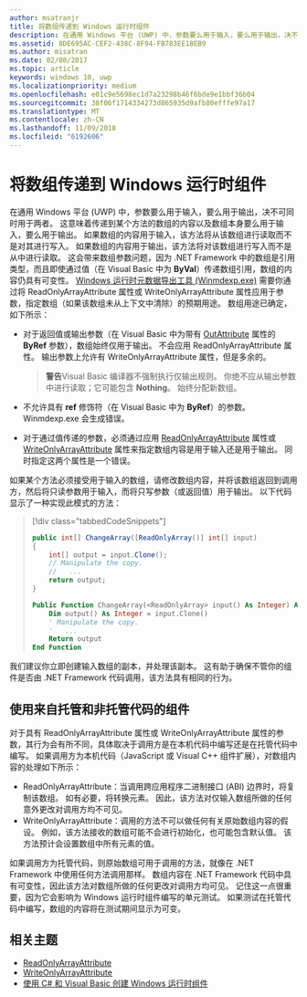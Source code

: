 ```yaml
---
author: msatranjr
title: 将数组传递到 Windows 运行时组件
description: 在通用 Windows 平台 (UWP) 中，参数要么用于输入，要么用于输出，决不可同时用于两者。 这意味着传递到某个方法的数组的内容以及数组本身要么用于输入，要么用于输出。
ms.assetid: 8DE695AC-CEF2-438C-8F94-FB783EE18EB9
ms.author: misatran
ms.date: 02/08/2017
ms.topic: article
keywords: windows 10, uwp
ms.localizationpriority: medium
ms.openlocfilehash: e01c9e5698ec1d7a23298b46f6bde9e1bbf36b04
ms.sourcegitcommit: 38f06f1714334273d865935d9afb80efffe97a17
ms.translationtype: MT
ms.contentlocale: zh-CN
ms.lasthandoff: 11/09/2018
ms.locfileid: "6192606"
---
```

# <a name="passing-arrays-to-a-windows-runtime-component"></a>将数组传递到 Windows 运行时组件




在通用 Windows 平台 (UWP) 中，参数要么用于输入，要么用于输出，决不可同时用于两者。 这意味着传递到某个方法的数组的内容以及数组本身要么用于输入，要么用于输出。 如果数组的内容用于输入，该方法将从该数组进行读取而不是对其进行写入。 如果数组的内容用于输出，该方法将对该数组进行写入而不是从中进行读取。 这会带来数组参数问题，因为 .NET Framework 中的数组是引用类型，而且即使通过值（在 Visual Basic 中为 **ByVal**）传递数组引用，数组的内容仍具有可变性。 [Windows 运行时元数据导出工具 (Winmdexp.exe)](https://msdn.microsoft.com/library/hh925576.aspx) 需要你通过将 ReadOnlyArrayAttribute 属性或 WriteOnlyArrayAttribute 属性应用于参数，指定数组（如果该数组未从上下文中清除）的预期用途。 数组用途已确定，如下所示：

-   对于返回值或输出参数（在 Visual Basic 中为带有 [OutAttribute](https://msdn.microsoft.com/library/system.runtime.interopservices.outattribute.aspx) 属性的 **ByRef** 参数），数组始终仅用于输出。 不会应用 ReadOnlyArrayAttribute 属性。 输出参数上允许有 WriteOnlyArrayAttribute 属性，但是多余的。

    > **警告**Visual Basic 编译器不强制执行仅输出规则。 你绝不应从输出参数中进行读取；它可能包含 **Nothing**。 始终分配新数组。
 
-   不允许具有 **ref** 修饰符（在 Visual Basic 中为 **ByRef**）的参数。 Winmdexp.exe 会生成错误。
-   对于通过值传递的参数，必须通过应用 [ReadOnlyArrayAttribute](https://msdn.microsoft.com/library/system.runtime.interopservices.windowsruntime.readonlyarrayattribute.aspx) 属性或 [WriteOnlyArrayAttribute](https://msdn.microsoft.com/library/system.runtime.interopservices.windowsruntime.writeonlyarrayattribute.aspx) 属性来指定数组内容是用于输入还是用于输出。 同时指定这两个属性是一个错误。

如果某个方法必须接受用于输入的数组，请修改数组内容，并将该数组返回到调用方，然后将只读参数用于输入，而将只写参数（或返回值）用于输出。 以下代码显示了一种实现此模式的方法：

> [!div class="tabbedCodeSnippets"]
> ```csharp
> public int[] ChangeArray([ReadOnlyArray()] int[] input)
> {
>     int[] output = input.Clone();
>     // Manipulate the copy.
>     //   ...
>     return output;
> }
> ```
> ```vb
> Public Function ChangeArray(<ReadOnlyArray> input() As Integer) As Integer()
>     Dim output() As Integer = input.Clone()
>     ' Manipulate the copy.
>     '   ...
>     Return output
> End Function
> ```

我们建议你立即创建输入数组的副本，并处理该副本。 这有助于确保不管你的组件是否由 .NET Framework 代码调用，该方法具有相同的行为。

## <a name="using-components-from-managed-and-unmanaged-code"></a>使用来自托管和非托管代码的组件


对于具有 ReadOnlyArrayAttribute 属性或 WriteOnlyArrayAttribute 属性的参数，其行为会有所不同，具体取决于调用方是在本机代码中编写还是在托管代码中编写。 如果调用方为本机代码（JavaScript 或 Visual C++ 组件扩展），对数组内容的处理如下所示：

-   ReadOnlyArrayAttribute：当调用跨应用程序二进制接口 (ABI) 边界时，将复制该数组。 如有必要，将转换元素。 因此，该方法对仅输入数组所做的任何意外更改对调用方均不可见。
-   WriteOnlyArrayAttribute：调用的方法不可以做任何有关原始数组内容的假设。 例如，该方法接收的数组可能不会进行初始化，也可能包含默认值。 该方法预计会设置数组中所有元素的值。

如果调用方为托管代码，则原始数组可用于调用的方法，就像在 .NET Framework 中使用任何方法调用那样。 数组内容在 .NET Framework 代码中具有可变性，因此该方法对数组所做的任何更改对调用方均可见。 记住这一点很重要，因为它会影响为 Windows 运行时组件编写的单元测试。 如果测试在托管代码中编写，数组的内容将在测试期间显示为可变。

## <a name="related-topics"></a>相关主题

* [ReadOnlyArrayAttribute](https://msdn.microsoft.com/library/system.runtime.interopservices.windowsruntime.readonlyarrayattribute.aspx)
* [WriteOnlyArrayAttribute](https://msdn.microsoft.com/library/system.runtime.interopservices.windowsruntime.writeonlyarrayattribute.aspx)
* [使用 C# 和 Visual Basic 创建 Windows 运行时组件](creating-windows-runtime-components-in-csharp-and-visual-basic.md)

